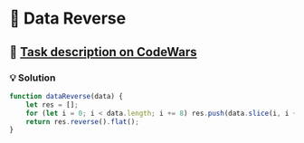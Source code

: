 # 📝 Data Reverse

## 🔗 [Task description on CodeWars](https://www.codewars.com/kata/569d488d61b812a0f7000015)

### 💡 Solution

```javascript
function dataReverse(data) {
    let res = [];
    for (let i = 0; i < data.length; i += 8) res.push(data.slice(i, i + 8));
    return res.reverse().flat();
}
```
